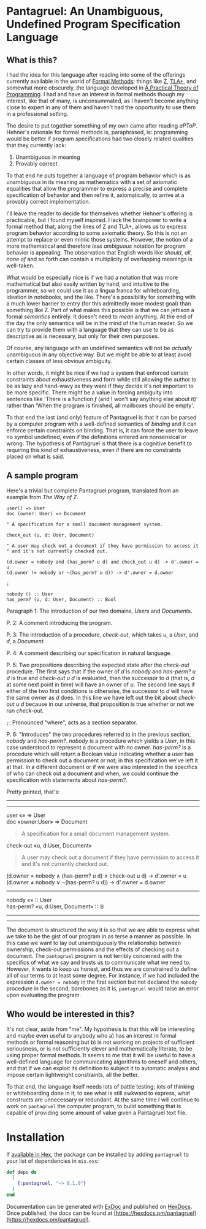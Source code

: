 # Pantagruel: An Unambiguous, Undefined Program Specification Language

## What is this?

I had the idea for this language after reading into some of the offerings
currently available in the world of [Formal Methods][FM]: things like
[Z], [TLA+], and somewhat more obscurely, the language developed in [A
Practical Theory of Programming][practheo]. I had and have an interest in
formal methods though my interest, like that of many, is unconsummated,
as I haven't become anything close to expert in any of them and haven't
had the opportunity to use them in a professional setting.

[FM]: https://users.ece.cmu.edu/~koopman/des_s99/formal_methods/

[Z]: https://staff.washington.edu/jon/z-book/index.html

[TLA+]: http://lamport.azurewebsites.net/tla/tla.html

[practheo]: http://www.cs.toronto.edu/~hehner/aPToP/

The desire to put together something of my own came after reading
*aPToP*. Hehner's rationale for formal methods is, paraphrased, is:
programming would be better if program specifications had two closely
related qualities that they currently lack:

1. Unambiguous in meaning
2. Provably correct

To that end he puts together a language of program behavior which is
as unambiguous in its meaning as mathematics with a set of axiomatic
equalities that allow the programmer to express a precise and complete
specification of behavior and then refine it, axiomatically, to arrive
at a provably correct implementation.

I'll leave the reader to decide for themselves whether Hehner's offering
is practicable, but I found myself inspired. I lack the brainpower to
write a formal method that, along the lines of Z and TLA+, allows us
to express program behavior according to some axiomatic theory. So this
is not an attempt to replace or even mimic those systems. However, the
notion of a more mathematical and therefore *less ambiguous* notation
for program behavior is appealing. The observation that English words
like *should*, *all*, *none of* and so forth can contain a multiplicity
of overlapping meanings is well-taken.

What would be especially nice is if we had a notation that was more
mathematical but also easily written by hand, and intuitive to the
programmer, so we could use it as a lingua franca for whiteboarding,
ideation in notebooks, and the like. There's a possibility for something
with a much lower barrier to entry (for this admittedly more modest
goal) than something like Z. Part of what makes this possible is that we
can jettison a formal *semantics* entirely. It doesn't need to *mean*
anything. At the end of the day the only semantics will be in the mind
of the human reader. So we can try to provide them with a language that
they can use to be as descriptive as is necessary, but only for their
own purposes.

Of course, any language with an undefined semantics will not be *actually*
unambiguous in any objective way. But we might be able to at least avoid
certain classes of less obvious ambiguity.

In other words, it might be nice if we had a system that enforced
certain constraints about exhaustiveness and form while still allowing
the author to be as lazy and hand-wavy as they want if they decide it's
not important to be more specific. There might be a value in forcing
ambiguity into sentences like 'There is a function *f* (and I won't
say anything else about it)' rather than 'When the program is finished,
all mailboxes should be empty'.

To that end the last (and only) feature of Pantagruel is that it can be
parsed by a computer program with a well-defined semantics of *binding*
and it can enforce certain constraints on binding. That is, it can
force the user to leave no symbol undefined, even if the definitions
entered are nonsensical or wrong. The hypothesis of Pantagruel is that
there is a cognitive benefit to requiring this kind of exhaustiveness,
even if there are no constraints placed on what is said.

## A sample program

Here's a trivial but complete Pantagruel program, translated from an example from *The Way of Z*.

```pantagruel
user() => User
doc (owner: User) => Document

" A specification for a small document management system.

check_out (u, d: User, Document)

" A user may check out a document if they have permission to access it
" and it's not currently checked out.

(d.owner = nobody and (has_perm? u d) and check_out u d) -> d'.owner = u
(d.owner != nobody or ~(has_perm? u d)) -> d'.owner = d.owner

;

nobody () :: User
has_perm? (u, d: User, Document) :: Bool
```

Paragraph 1: The introduction of our two domains, *User*s and *Document*s.

P. 2: A comment introducing the program.

P. 3: The introduction of a procedure, *check-out*, which takes *u*,
a *User*, and *d*, a *Document*.

P. 4: A comment describing our specification in natural language.

P. 5: Two propositions describing the expected state after the
*check-out* procedure. The first says that if the owner of *d* is
*nobody* and *has-perm? u d* is true and *check-out u d* is evaluated,
then the successor to *d* (that is, *d* at some next point in time) will
have an owner of *u*. The second line says if either of the two first
conditions is otherwise, the successor to *d* will have the same owner
as *d* does. In this line we have left out the bit about *check-out u
d* because in our universe, that proposition is true whether or not we
run *check-out*.

`;`: Pronounced "where", acts as a section separator.

P. 6: "Introduces" the two procedures referred to in the previous section,
*nobody* and *has-perm?*. *nobody* is a procedure which yields a *User*,
in this case understood to represent a document with no owner. *has-perm?*
is a procedure which will return a Boolean value indicating whether a user
has permission to check out a document or not; in this specification
we've left it at that. In a different document or if we were also
interested in the specifics of who can check out a document and when,
we could continue the specification with statements about *has-perm?*.

Pretty printed, that's:

----------------
----------------

user «» ⇒ User \
doc «owner:User» ⇒ Document

> A specification for a small document management system.

check-out «u, d:User, Document»

> A user may check out a document if they have permission to access it
> and it's not currently checked out.

(d.owner = nobody ∧ (has-perm? u d) ∧ check-out u d) → d'.owner = u \
(d.owner ≠ nobody ∨ ¬(has-perm? u d)) → d'.owner = d.owner

***

nobody «» ∷ User \
has-perm? «u, d:User, Document» ∷ 𝔹

---------------
---------------

The document is structured the way it is so that we are able to express
what we take to be the gist of our program in as terse a manner as
possible. In this case we want to lay out unambiguously the relationship
between ownership, check-out permissions and the effects of checking
out a document. The `pantagruel` program is not terribly concerned with
the specifics of what we say and trusts us to communicate what we need
to. However, it wants to keep us honest, and thus we are constrained
to define all of our terms to at least some degree. For instance, if we
had included the expression `d.owner = nobody` in the first section but
not declared the `nobody` procedure in the second, barebones as it is,
`pantagruel` would raise an error upon evaluating the program.

## Who would be interested in this?

It's not clear, aside from "me". My hypothesis is that this will be
interesting and maybe even useful to anybody who a) has an interest in
formal methods or formal reasoning but b) is not working on projects of
sufficient seriousness, or is not sufficiently clever and mathematically
literate, to be using proper formal methods. It seems to me that it will
be useful to have a well-defined language for communicating algorithms to
oneself and others, and that if we can exploit its definition to subject
it to automatic analysis and impose certain lightweight constraints, all
the better.

To that end, the language itself needs lots of battle testing; lots
of thinking or whiteboarding done in it, to see what is still awkward
to express, what constructs are unnecessary or redundant. At the same
time I will continue to work on `pantagruel` the computer program, to
build something that is capable of providing some amount of value given
a Pantagruel text file.

# Installation

If [available in Hex](https://hex.pm/docs/publish), the package can
be installed by adding `pantagruel` to your list of dependencies in
`mix.exs`:

```elixir
def deps do
  [
    {:pantagruel, "~> 0.1.0"}
  ]
end
```

Documentation can be generated with [ExDoc](https://github.com/elixir-lang/ex_doc) and published on [HexDocs](https://hexdocs.pm). Once published, the docs can be found at [https://hexdocs.pm/pantagruel](https://hexdocs.pm/pantagruel).

